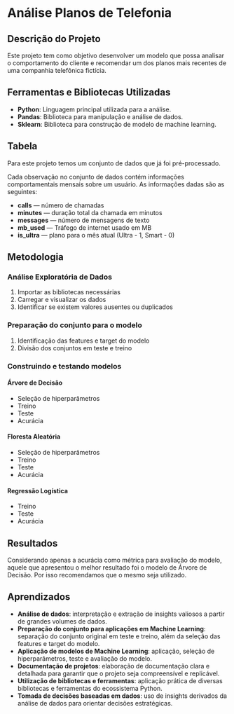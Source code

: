 # Análise Planos de Telefonia

## Descrição do Projeto
Este projeto tem como objetivo desenvolver um modelo que possa analisar o comportamento do cliente e recomendar um dos planos mais recentes de uma companhia telefônica fictícia.

## Ferramentas e Bibliotecas Utilizadas
- **Python**: Linguagem principal utilizada para a análise.
- **Pandas**: Biblioteca para manipulação e análise de dados.
- **Sklearn**: Biblioteca para construção de modelo de machine learning.


## Tabela
Para este projeto temos um conjunto de dados que já foi pré-processado.

Cada observação no conjunto de dados contém informações comportamentais mensais sobre um usuário. As informações dadas são as seguintes:
- **calls** — número de chamadas
- **minutes** — duração total da chamada em minutos
- **messages** — número de mensagens de texto
- **mb_used** — Tráfego de internet usado em MB
- **is_ultra** — plano para o mês atual (Ultra - 1, Smart - 0)

## Metodologia

### Análise Exploratória de Dados
1. Importar as bibliotecas necessárias
2. Carregar e visualizar os dados
3. Identificar se existem valores ausentes ou duplicados

### Preparação do conjunto para o modelo
1. Identificação das features e target do modelo
2. Divisão dos conjuntos em teste e treino

### Construindo e testando modelos

#### Árvore de Decisão
- Seleção de hiperparâmetros
- Treino
- Teste
- Acurácia

#### Floresta Aleatória
- Seleção de hiperparâmetros
- Treino
- Teste
- Acurácia

#### Regressão Logística
- Treino
- Teste
- Acurácia

## Resultados
Considerando apenas a acurácia como métrica para avaliação do modelo, aquele que apresentou o melhor resultado foi o modelo de Árvore de Decisão. Por isso recomendamos que o mesmo seja utilizado.

## Aprendizados
- **Análise de dados**: interpretação e extração de insights valiosos a partir de grandes volumes de dados.
- **Preparação do conjunto para aplicações em Machine Learning**: separação do conjunto original em teste e treino, além da seleção das features e target do modelo.
- **Aplicação de modelos de Machine Learning**: aplicação, seleção de hiperparâmetros, teste e avaliação do modelo.
- **Documentação de projetos**: elaboração de documentação clara e detalhada para garantir que o projeto seja compreensível e replicável.
- **Utilização de bibliotecas e ferramentas**: aplicação prática de diversas bibliotecas e ferramentas do ecossistema Python.
- **Tomada de decisões baseadas em dados**: uso de insights derivados da análise de dados para orientar decisões estratégicas.
